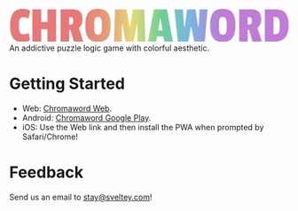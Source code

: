 ![ChromawordLogo](/logo.png)
An addictive puzzle logic game with colorful aesthetic.

# Getting Started

- Web: [Chromaword Web](http://chromaword.com 'Play Chromaword').
- Android: [Chromaword Google Play](https://play.google.com/store/apps/details?id=com.sveltey.www.chromaword&hl=en_US&gl=US 'Install Chromaword').
- iOS: Use the Web link and then install the PWA when prompted by Safari/Chrome!

# Feedback

Send us an email to [stay@sveltey.com](mailto:stay@sveltey.com)!
